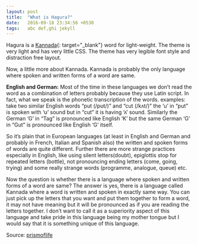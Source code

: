 ```yaml
---
layout: post
title:  "What is Hagura?"
date:   2016-09-18 23:34:56 +0530
tags:   abc def,ghi jekyll
---
```



Hagura is a [Kannada](https://en.wikipedia.org/wiki/Kannada){: target="_blank"} word for light-weight. The theme is very light and has very little CSS. The theme has very legible font style and distraction free layout.

Now, a little more about Kannada. Kannada is probably the only language where spoken and written forms of a word are same.

**English and German:**
Most of the time in these languages we don’t read the word as a combination of letters probably because  they use Latin script. In fact, what we speak is the phonetic transcription of the words. examples: take two similar English words “put (/pʊt/)” and “cut (/kʌt/)” the ‘u’ in “put” is spoken with ‘ʊ’ sound but in “cut” it is having ‘ʌ’ sound. Similarly the German ‘G’ in “Tag” is pronounced like English ‘K’ but  the same German ‘G’ in “Gut” is pronounced like English ‘G’ itself.

So it’s plain that in European languages (at least in English and German and probably in French, Italian and Spanish also) the written and spoken forms of words are quite different. Further there are more strange practices especially in English, like using silent letters(doubt), epiglottis stop for repeated letters (bottle),  not pronouncing ending letters (come, going, trying) and some really strange words (programme, analogue, queue) etc.

Now the question is whether there is a language where spoken and written forms of a word are same? The answer is yes, there is a language called Kannada where a word is written and spoken in exactly same way. You can just pick up the letters that you want and put them together to form a word, it may not have meaning but it will be pronounced as if you are reading the letters together. I don’t want to call it as a superiority aspect of this language and take pride in this language being my mother tongue but I would say that it is something unique of this language.

Source: [prismoflife](https://prismoflife.wordpress.com/2013/07/13/reading-exactly-what-is-written-and-writing-exactly-what-is-spoken)
